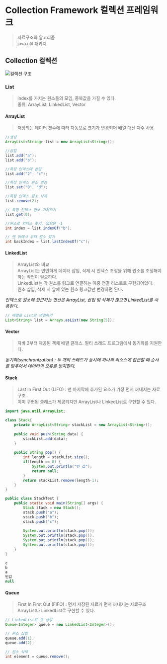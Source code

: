 # Collection Framework 컬렉션 프레임워크
>자료구조와 알고리즘  
java.util 패키지



## Collection 컬렉션
![컬렉션 구조](https://static.javatpoint.com/images/java-collection-hierarchy.png)

### List
> index를 가지는 원소들의 모임, 중복값을 가질 수 있다.  
종류: ArrayList, LinkedList, Vector 

#### ArrayList 
> 저장되는 데이터 갯수에 따라 자동으로 크기가 변경되어 배열 대신 자주 사용 

``` java
//생성 
ArrayList<String> list = new ArrayList<String>();

//삽입
list.add("a");
list.add("b");

//특정 인덱스에 삽입
list.add("2", "c");

//특정 인덱스 원소 변경
list.set("0", "d"); 

//특정 인덱스 원소 삭제
list.remove(2);

// 특정 인덱스 원소 가져오기 
list.get(0);

//원소로 인덱스 찾기, 없으면 -1
int index = list.indexOf("b");

// 맨 뒤에서 부터 원소 찾기
int backIndex = list.lastIndexOf("c");
```

#### LinkedList 
> ArrayList와 비교  
ArrayList는 빈번하게 데이터 삽입, 삭제 시 인덱스 조정을 위해 원소를 조정해야하는 작업이 필요하다.  
LinkedList는 각 원소를 링크로 연결하는 이중 연결 리스트로 구현되어있다.  
원소 삽입, 삭제 시 앞에 있는 원소 링크값만 변경하면 된다.  

*인덱스로 원소에 접근하는 연산은 ArrayList, 삽입 및 삭제가 많으면 LinkedList를 사용한다.*

```java 
// 배열을 List로 변경하기 
List<String> list = Arrays.asList(new String[5]);
```

#### Vector
>자바 2부터 제공된 객체 배열 클래스. 멀티 쓰레드 프로그램에서 동기화를 지원한다.

*동기화(synchronization) : 두 개의 쓰레드가 동시에 하나의 리소스에 접근할 때 순서를 맞추어서 데이터의 오류를 방지한다.*

#### Stack
>Last In First Out (LIFO) : 맨 마지막에 추가된 요소가 가장 먼저 꺼내지는 자료구조  
이미 구현된 클래스가 제공되지만 ArrayList나 LinkedList로 구현할 수 있다.
```java
import java.util.ArrayList; 

class Stack{
	private ArrayList<String> stackList = new ArrayList<String>();
	
	public void push(String data) {
		stackList.add(data);
	}
	
	public String pop() {
		int length = stackList.size();
		if(length == 0) {
			System.out.println("빈 값");
			return null;
		)
		return stackList.remove(length-1);
	}
}

public class StackTest {
	public static void main(String[] args) {
		Stack stack = new Stack();
		stack.push("a");
		stack.push("b");
		stack.push("c");
		
		System.out.println(stack.pop());
		System.out.println(stack.pop());
		System.out.println(stack.pop());
		System.out.println(stack.pop());
	}
}

c
b
a
빈값 
null
```

#### Queue
>First In First Out (FIFO) : 먼저 저장된 자료가 먼저 꺼내지는 자료구조  
ArrayList나 LinkedList로 구현할 수 있다.

```java
// LinkedList로 큐 생성
Queue<Integer> queue = new LinkedList<Integer>();

// 원소 삽입 
queue.add(1);
queue.add(2);

// 원소 삭제
int element = queue.remove();
```
